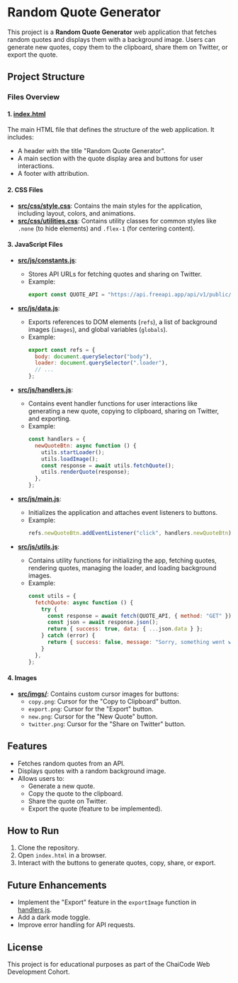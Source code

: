 # Random Quote Generator

This project is a **Random Quote Generator** web application that fetches random quotes and displays them with a background image. Users can generate new quotes, copy them to the clipboard, share them on Twitter, or export the quote.

## Project Structure

### Files Overview

#### 1. [index.html](index.html)
The main HTML file that defines the structure of the web application. It includes:
- A header with the title "Random Quote Generator".
- A main section with the quote display area and buttons for user interactions.
- A footer with attribution.

#### 2. CSS Files
- **[src/css/style.css](src/css/style.css)**: Contains the main styles for the application, including layout, colors, and animations.
- **[src/css/utilities.css](src/css/utilities.css)**: Contains utility classes for common styles like `.none` (to hide elements) and `.flex-1` (for centering content).

#### 3. JavaScript Files
- **[src/js/constants.js](src/js/constants.js)**:
  - Stores API URLs for fetching quotes and sharing on Twitter.
  - Example:
    ```javascript
    export const QUOTE_API = "https://api.freeapi.app/api/v1/public/quotes/quote/random";
    ```

- **[src/js/data.js](src/js/data.js)**:
  - Exports references to DOM elements (`refs`), a list of background images (`images`), and global variables (`globals`).
  - Example:
    ```javascript
    export const refs = {
      body: document.querySelector("body"),
      loader: document.querySelector(".loader"),
      // ...
    };
    ```

- **[src/js/handlers.js](src/js/handlers.js)**:
  - Contains event handler functions for user interactions like generating a new quote, copying to clipboard, sharing on Twitter, and exporting.
  - Example:
    ```javascript
    const handlers = {
      newQuoteBtn: async function () {
        utils.startLoader();
        utils.loadImage();
        const response = await utils.fetchQuote();
        utils.renderQuote(response);
      },
    };
    ```

- **[src/js/main.js](src/js/main.js)**:
  - Initializes the application and attaches event listeners to buttons.
  - Example:
    ```javascript
    refs.newQuoteBtn.addEventListener("click", handlers.newQuoteBtn);
    ```

- **[src/js/utils.js](src/js/utils.js)**:
  - Contains utility functions for initializing the app, fetching quotes, rendering quotes, managing the loader, and loading background images.
  - Example:
    ```javascript
    const utils = {
      fetchQuote: async function () {
        try {
          const response = await fetch(QUOTE_API, { method: "GET" });
          const json = await response.json();
          return { success: true, data: { ...json.data } };
        } catch (error) {
          return { success: false, message: "Sorry, something went wrong!!" };
        }
      },
    };
    ```

#### 4. Images
- **[src/imgs/](src/imgs/)**: Contains custom cursor images for buttons:
  - `copy.png`: Cursor for the "Copy to Clipboard" button.
  - `export.png`: Cursor for the "Export" button.
  - `new.png`: Cursor for the "New Quote" button.
  - `twitter.png`: Cursor for the "Share on Twitter" button.

## Features
- Fetches random quotes from an API.
- Displays quotes with a random background image.
- Allows users to:
  - Generate a new quote.
  - Copy the quote to the clipboard.
  - Share the quote on Twitter.
  - Export the quote (feature to be implemented).

## How to Run
1. Clone the repository.
2. Open `index.html` in a browser.
3. Interact with the buttons to generate quotes, copy, share, or export.

## Future Enhancements
- Implement the "Export" feature in the `exportImage` function in [handlers.js](src/js/handlers.js).
- Add a dark mode toggle.
- Improve error handling for API requests.

## License
This project is for educational purposes as part of the ChaiCode Web Development Cohort.
